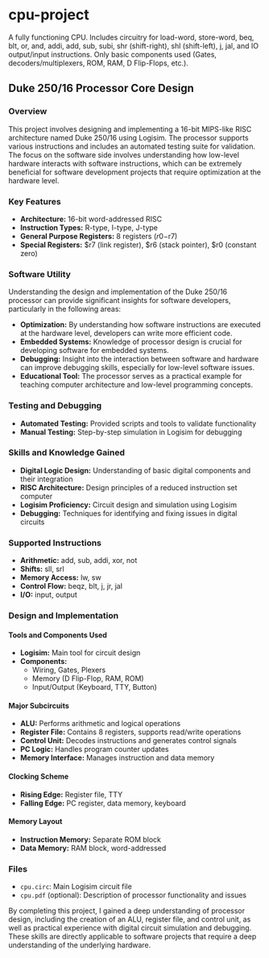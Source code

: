 # cpu-project
A fully functioning CPU. Includes circuitry for load-word, store-word, beq, blt, or, and, addi, add, sub, subi, shr (shift-right), shl (shift-left), j, jal, and IO output/input instructions. Only basic components used (Gates, decoders/multiplexers, ROM, RAM, D Flip-Flops, etc.).

## Duke 250/16 Processor Core Design

### Overview
This project involves designing and implementing a 16-bit MIPS-like RISC architecture named Duke 250/16 using Logisim. The processor supports various instructions and includes an automated testing suite for validation. The focus on the software side involves understanding how low-level hardware interacts with software instructions, which can be extremely beneficial for software development projects that require optimization at the hardware level.

### Key Features
- **Architecture:** 16-bit word-addressed RISC
- **Instruction Types:** R-type, I-type, J-type
- **General Purpose Registers:** 8 registers ($r0-$r7)
- **Special Registers:** $r7 (link register), $r6 (stack pointer), $r0 (constant zero)

### Software Utility
Understanding the design and implementation of the Duke 250/16 processor can provide significant insights for software developers, particularly in the following areas:
- **Optimization:** By understanding how software instructions are executed at the hardware level, developers can write more efficient code.
- **Embedded Systems:** Knowledge of processor design is crucial for developing software for embedded systems.
- **Debugging:** Insight into the interaction between software and hardware can improve debugging skills, especially for low-level software issues.
- **Educational Tool:** The processor serves as a practical example for teaching computer architecture and low-level programming concepts.

### Testing and Debugging
- **Automated Testing:** Provided scripts and tools to validate functionality
- **Manual Testing:** Step-by-step simulation in Logisim for debugging

### Skills and Knowledge Gained
- **Digital Logic Design:** Understanding of basic digital components and their integration
- **RISC Architecture:** Design principles of a reduced instruction set computer
- **Logisim Proficiency:** Circuit design and simulation using Logisim
- **Debugging:** Techniques for identifying and fixing issues in digital circuits

### Supported Instructions
- **Arithmetic:** add, sub, addi, xor, not
- **Shifts:** sll, srl
- **Memory Access:** lw, sw
- **Control Flow:** beqz, blt, j, jr, jal
- **I/O:** input, output

### Design and Implementation

#### Tools and Components Used
- **Logisim:** Main tool for circuit design
- **Components:**
  - Wiring, Gates, Plexers
  - Memory (D Flip-Flop, RAM, ROM)
  - Input/Output (Keyboard, TTY, Button)

#### Major Subcircuits
- **ALU:** Performs arithmetic and logical operations
- **Register File:** Contains 8 registers, supports read/write operations
- **Control Unit:** Decodes instructions and generates control signals
- **PC Logic:** Handles program counter updates
- **Memory Interface:** Manages instruction and data memory

#### Clocking Scheme
- **Rising Edge:** Register file, TTY
- **Falling Edge:** PC register, data memory, keyboard

#### Memory Layout
- **Instruction Memory:** Separate ROM block
- **Data Memory:** RAM block, word-addressed

### Files
- `cpu.circ`: Main Logisim circuit file
- `cpu.pdf` (optional): Description of processor functionality and issues

By completing this project, I gained a deep understanding of processor design, including the creation of an ALU, register file, and control unit, as well as practical experience with digital circuit simulation and debugging. These skills are directly applicable to software projects that require a deep understanding of the underlying hardware.
